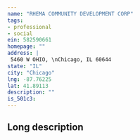 ```yaml
---
name: "RHEMA COMMUNITY DEVELOPMENT CORP"
tags:
- professional
- social
ein: 582590661
homepage: ""
address: |
 5460 W OHIO, \nChicago, IL 60644
state: "IL"
city: "Chicago"
lng: -87.76225
lat: 41.89113
description: ""
is_501c3: 
---
```


## Long description


